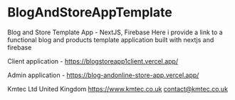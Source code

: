 # BlogAndStoreAppTemplate
Blog and Store Template App - NextJS, Firebase
Here i provide a link to a functional blog and products template application built with nextjs and firebase

Client application - https://blogstoreapp1client.vercel.app/

Admin application - https://blog-andonline-store-app.vercel.app/

Kmtec Ltd
United Kingdom
https://www.kmtec.co.uk
contact@kmtec.co.uk 

